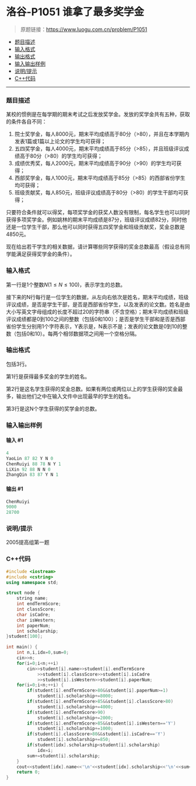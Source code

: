 # 洛谷-P1051 谁拿了最多奖学金

> 原题链接：https://www.luogu.com.cn/problem/P1051

- [题目描述](#题目描述)
- [输入格式](#输入格式)
- [输出格式](#输出格式)
- [输入输出样例](#输入输出样例)
- [说明/提示](#说明/提示)
- [C++代码](#C++代码)

---

### <a name="题目描述">题目描述</a>

某校的惯例是在每学期的期末考试之后发放奖学金。发放的奖学金共有五种，获取的条件各自不同：

1. 院士奖学金，每人8000元，期末平均成绩高于80分（>80），并且在本学期内发表1篇或1篇以上论文的学生均可获得；
2. 五四奖学金，每人4000元，期末平均成绩高于85分（>85），并且班级评议成绩高于80分（>80）的学生均可获得；
3. 成绩优秀奖，每人2000元，期末平均成绩高于90分（>90）的学生均可获得；
4. 西部奖学金，每人1000元，期末平均成绩高于85分（>85）的西部省份学生均可获得；
5. 班级贡献奖，每人850元，班级评议成绩高于80分（>80）的学生干部均可获得；

只要符合条件就可以得奖，每项奖学金的获奖人数没有限制，每名学生也可以同时获得多项奖学金。例如姚林的期末平均成绩是87分，班级评议成绩82分，同时他还是一位学生干部，那么他可以同时获得五四奖学金和班级贡献奖，奖金总数是4850元。

现在给出若干学生的相关数据，请计算哪些同学获得的奖金总数最高（假设总有同学能满足获得奖学金的条件）。

### <a name="输入格式">输入格式</a>

第一行是1个整数$N(1 \le  N \le  100)$，表示学生的总数。

接下来的N行每行是一位学生的数据，从左向右依次是姓名，期末平均成绩，班级评议成绩，是否是学生干部，是否是西部省份学生，以及发表的论文数。姓名是由大小写英文字母组成的长度不超过20的字符串（不含空格）；期末平均成绩和班级评议成绩都是0到100之间的整数（包括0和100）；是否是学生干部和是否是西部省份学生分别用1个字符表示，Y表示是，N表示不是；发表的论文数是0到10的整数（包括0和10）。每两个相邻数据项之间用一个空格分隔。

### <a name="输出格式">输出格式</a>

包括3行。

第1行是获得最多奖金的学生的姓名。

第2行是这名学生获得的奖金总数。如果有两位或两位以上的学生获得的奖金最多，输出他们之中在输入文件中出现最早的学生的姓名。

第3行是这N个学生获得的奖学金的总数。

### <a name="输入输出样例">输入输出样例</a>

#### 输入 #1

```c++
4
YaoLin 87 82 Y N 0
ChenRuiyi 88 78 N Y 1
LiXin 92 88 N N 0
ZhangQin 83 87 Y N 1
```

#### 输出 #1

```c++
ChenRuiyi
9000
28700
```

### <a name="说明/提示">说明/提示</a>

2005提高组第一题

### <a name="C++代码">C++代码</a>

```c++
#include <iostream>
#include <cstring>
using namespace std;

struct node {
    string name;
    int endTermScore;
    int classScore;
    char isCadre;
    char isWestern;
    int paperNum;
    int scholarship;
}student[100];

int main() {
    int n,i,idx=0,sum=0;
    cin>>n;
    for(i=0;i<n;++i)
        cin>>student[i].name>>student[i].endTermScore
            >>student[i].classScore>>student[i].isCadre
            >>student[i].isWestern>>student[i].paperNum;
    for(i=0;i<n;++i) {
        if(student[i].endTermScore>80&&student[i].paperNum>=1)
            student[i].scholarship+=8000;
        if(student[i].endTermScore>85&&student[i].classScore>80)
            student[i].scholarship+=4000;
        if(student[i].endTermScore>90)
            student[i].scholarship+=2000;
        if(student[i].endTermScore>85&&student[i].isWestern=='Y')
            student[i].scholarship+=1000;
        if(student[i].classScore>80&&student[i].isCadre=='Y')
            student[i].scholarship+=850;
        if(student[idx].scholarship<student[i].scholarship)
            idx=i;
        sum+=student[i].scholarship;
    }
    cout<<student[idx].name<<'\n'<<student[idx].scholarship<<'\n'<<sum<<endl;
    return 0;
}
```